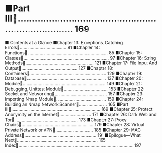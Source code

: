 # ■Part III......................................................................... 169

■ Contents at a Glance
■Chapter 13: Exceptions, Catching Errors...................................... 81
■Chapter 14: Functions.................................................................. 85
■Chapter 15: Classes...................................................................... 97
■Chapter 16: String Methods........................................................ 121
■Chapter 17: File Input And Output.............................................. 127
■Chapter 18: Containers............................................................... 129
■Chapter 19: Database................................................................. 137
■Chapter 20: Module.................................................................... 149
■Chapter 21: Debugging, Unittest Module.................................... 153
■Chapter 22: Socket and Networking........................................... 157
■Chapter 23: Importing Nmap Module......................................... 159
■Chapter 24: Building an Nmap Network Scanner....................... 165
■Part III......................................................................... 169
■Chapter 25: Protect Anonymity on the Internet.......................... 171
■Chapter 26: Dark Web and Tor.................................................... 173
■Chapter 27: Proxy Chains........................................................... 179
■Chapter 28: Virtual Private Network or VPN............................... 185
■Chapter 29: MAC Address........................................................... 191
■Epilogue—What Next.................................................................. 195
Index.............................................................................................. 197

